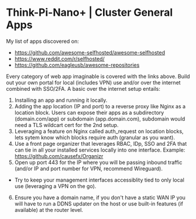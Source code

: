 # Think-Pi-Nano+ | Cluster General Apps

My list of apps discovered on:
 - https://github.com/awesome-selfhosted/awesome-selfhosted
 - https://www.reddit.com/r/selfhosted/
 - https://github.com/eagleusb/awesome-repositories

Every category of web app imaginable is covered with the links above. Build out your own portal for local (includes VPN) use and/or over the internet combined with SSO/2FA. A basic over the internet setup entails:
1. Installing an app and running it locally.
2. Adding the app location (IP and port) to a reverse proxy like Nginx as a location block. Users can expose their apps as a subdirectory (domain.com/app) or subdomain (app.domain.com), subdomain would need a TLS wildcart cert for the 2nd setup. 
3. Leveraging a feature on Nginx called auth_request on location blocks, lets sytem know which blocks require auth (granular as you want).
4. Use a front page organizer that leverages RBAC, IDp, SSO and 2FA that can tie in all your installed services locally into one interface. Example: https://github.com/causefx/Organizr
5. Open up port 443 for the IP where you will be passing inbound traffic (and/or IP and port number for VPN, recommend Wireguard).
 - Try to keep your management interfaces accessiblity tied to only local use (leveraging a VPN on the go).
6. Ensure you have a domain name, if you don't have a static WAN IP you will have to run a DDNS updater on the host or use built-in features (if available) at the router level.
